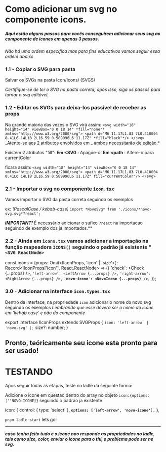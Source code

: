 # Como adicionar um svg no componente icons.

##### Aqui estão alguns passos para vocês conseguirem adicionar seus svg ao componente de icones em apenas 3 passos.

_Não há uma ordem especifica mas para fins educativos vamos seguir essa ordem abaixo_

### 1.1 - Copiar o SVG para pasta

Salvar os SVGs na pasta Icon/Icons/ (SVGS)

_Certifique-se de ter o SVG na pasta correta, após isso, siga os passos para tornar o svg editável._

### 1.2 - Editar os SVGs para deixa-los passível de receber as props

Na grande maioria das vezes o SVG virá assim:
`<svg width="18" height="14" viewBox="0 0 18 14" *fill="none"* xmlns="http://www.w3.org/2000/svg">
<path d="M6 11.17L1.83 7L0.410004 8.41L6 14L18 2L16.59 0.589996L6 11.17Z" *fill="black"*/>
</svg>`
_Atente-se aos 2 atributos envolvidos em _ ambos necessitarão de edição.\*

Existem 2 atributos "fill":
**Em <SVG** : Apague-o!
**Em <path** : Altere-o para currentColor

ficara assim:
`<svg width="18" height="14" viewBox="0 0 18 14" xmlns="http://www.w3.org/2000/svg">
<path d="M6 11.17L1.83 7L0.410004 8.41L6 14L18 2L16.59 0.589996L6 11.17Z" fill="currentColor"/>
</svg>`

### 2.1 - Importar o svg no componente `icon.tsx`

Vamos importar o SVG da pasta correta seguindo os exemplos

ex:
_(PascalCase / kebab-case)_
`import *NovoSvg* from './icons/*novo-svg.svg*?react';`

**_IMPORTANT!_**
É necessário adicionar o sufixo `?react` na importacao seguindo de exemplo dos ja importados.\*\*

### 2.2 - Ainda em `icons.tsx` vamos adicionar a importação na função mapeadora `ICONS()` seguindo o padrão já existente " `<SVG ReactNode>`

const icons = (props: Omit<IIconProps, 'icon' | 'size'>): Record<IIconProps['icon'], React.ReactNode> => ({
'check': <Check {...props} />,
`'left-arrow': <LeftArrow {...props} />,`
`'right-arrow': <RightArrow {...props} />,`
**`'novo-icone': <NovoIcone {...props} />,`**
});

### 3.0 - Adicionar na interface `icon.types.tsx`

Dentro da interface, na propriedade `icon` adicionar o nome do novo svg seguindo os exemplos
_Lembrando que esse deverá ser o nome do icone em 'kebab case' e não do componente_

export interface IIconProps extends SVGProps<SVGSVGElement> {
`icon: 'left-arrow' | 'novo-svg' |;`
size?: number;
}

## Pronto, teóricamente seu icone esta pronto para ser usado!

# TESTANDO

Apos seguir todas as etapas, teste no ladle da seguinte forma:

Adicione o icone em questao dentro do array no objeto `icon:{options:[''NOVO-ICONE]}` seguindo o padrao ja existente

icon: {
control: { type: 'select' },
**`options: ['left-arrow', 'novo-icone'],`**
},

`pnpm ladle start` lets go!

---

**_caso tenha feito tudo e o icone nao responde as propriedades no ladle, tais como size, color, enviar o icone para o thi, o problema pode ser no svg._**
